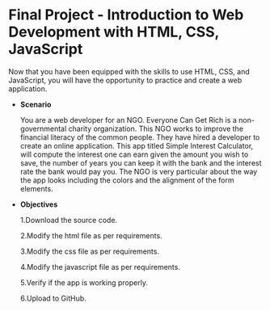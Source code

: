 #  Final Project - Introduction to Web Development with HTML, CSS, JavaScript
Now that you have been equipped with the skills to use HTML, CSS, and JavaScript, you will have the opportunity to practice and create a web application.

- **Scenario** 

  You are a web developer for an NGO. Everyone Can Get Rich is a non-governmental charity organization. This NGO works to improve the financial literacy of the common people. They have hired a developer to create an online application. This app titled Simple Interest Calculator, will compute the interest one can earn given the amount you wish to save, the number of years you can keep it with the bank and the interest rate the bank would pay you.
  The NGO is very particular about the way the app looks including the colors and the alignment of the form elements.

- **Objectives** 

  1.Download the source code.
  
  2.Modify the html file as per requirements.
  
  3.Modify the css file as per requirements.
  
  4.Modify the javascript file as per requirements.
  
  5.Verify if the app is working properly.
  
  6.Upload to GitHub.

